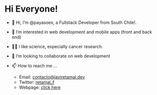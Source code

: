 # Hi Everyone!

- 👋 Hi, I’m @payasoex, a Fullstack Developer from South Chile!.
- 👀 I’m interested in web development and mobile apps (front and back end)
- 👨‍🔬 I like science, especially cancer research.
- 💞️ I’m looking to collaborate on web development
- 📫 How to reach me ... 

    * Email:    contacto@javiretamal.dev
    * Twitter:  [retamal_f](https://twitter.com/retamal_f)
    * Webpage:  [click here](https://javiretamal.dev)
